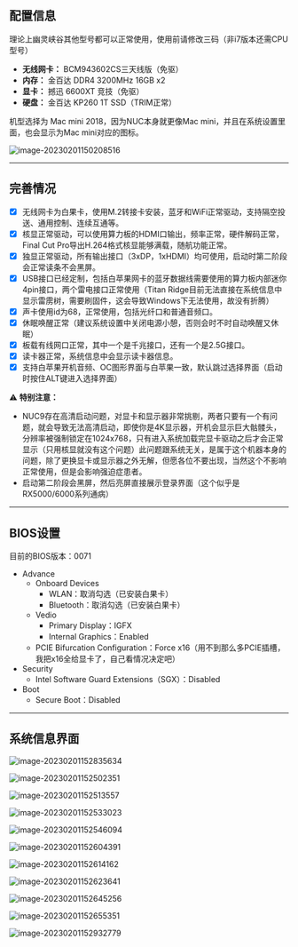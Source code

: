 ## 配置信息

理论上幽灵峡谷其他型号都可以正常使用，使用前请修改三码（非i7版本还需CPU型号）

- **无线网卡：** BCM943602CS三天线版（免驱）
- **内存：** 金百达 DDR4 3200MHz 16GB x2
- **显卡：** 撼迅 6600XT 竞技（免驱）
- **硬盘：** 金百达 KP260 1T SSD（TRIM正常）

机型选择为 Mac mini 2018，因为NUC本身就更像Mac mini，并且在系统设置里面，也会显示为Mac mini对应的图标。

![image-20230201150208516](https://s2.loli.net/2023/02/01/rNBWVTsvJy9zLMt.png)

***

## 完善情况

* [x] 无线网卡为白果卡，使用M.2转接卡安装，蓝牙和WiFi正常驱动，支持隔空投送、通用控制、连续互通等。
* [x] 核显正常驱动，可以使用算力板的HDMI口输出，频率正常，硬件解码正常，Final Cut Pro导出H.264格式核显能够满载，随航功能正常。
* [x] 独显正常驱动，所有输出接口（3xDP，1xHDMI）均可使用，启动时第二阶段会正常读条不会黑屏。
* [x] USB接口已经定制，包括白苹果网卡的蓝牙数据线需要使用的算力板内部迷你4pin接口，两个雷电接口正常使用（Titan Ridge目前无法直接在系统信息中显示雷雳树，需要刷固件，这会导致Windows下无法使用，故没有折腾）
* [x] 声卡使用id为68，正常使用，包括光纤口和普通音频口。
* [x] 休眠唤醒正常（建议系统设置中关闭电源小憩，否则会时不时自动唤醒又休眠）
* [x] 板载有线网口正常，其中一个是千兆接口，还有一个是2.5G接口。
* [x] 读卡器正常，系统信息中会显示读卡器信息。
* [x] 支持白苹果开机音频、OC图形界面与白苹果一致，默认跳过选择界面（启动时按住ALT键进入选择界面）

⚠️ **特别注意：**

* NUC9存在高清启动问题，对显卡和显示器非常挑剔，两者只要有一个有问题，就会导致无法高清启动，即使你是4K显示器，开机会显示巨大骷髅头，分辨率被强制锁定在1024x768，只有进入系统加载完显卡驱动之后才会正常显示（只用核显就没有这个问题）此问题跟系统无关，是属于这个机器本身的问题，除了更换显卡或显示器之外无解，但愿各位不要出现，当然这个不影响正常使用，但是会影响强迫症患者。
* 启动第二阶段会黑屏，然后亮屏直接展示登录界面（这个似乎是RX5000/6000系列通病）

***

## BIOS设置

目前的BIOS版本：0071

* Advance
  * Onboard Devices
    * WLAN：取消勾选（已安装白果卡）
    * Bluetooth：取消勾选（已安装白果卡）
  * Vedio
    * Primary Display：IGFX
    * Internal Graphics：Enabled
  * PCIE Bifurcation Configuration：Force x16（用不到那么多PCIE插槽，我把x16全给显卡了，自己看情况决定吧）
* Security
  * Intel Software Guard Extensions（SGX）：Disabled
* Boot
  * Secure Boot：Disabled

***

## 系统信息界面

![image-20230201152835634](https://s2.loli.net/2023/02/01/oZbGOkHmAY6erBV.png)

![image-20230201152502351](https://s2.loli.net/2023/02/01/ioqPxuVwMI87mZ5.png)

![image-20230201152513557](https://s2.loli.net/2023/02/01/hrRbaASQ8l5ciXJ.png)

![image-20230201152533023](https://s2.loli.net/2023/02/01/aHNYSg8fcTsjGe6.png)

![image-20230201152546094](https://s2.loli.net/2023/02/01/1fxKHp9EFPcDgs3.png)

![image-20230201152604391](https://s2.loli.net/2023/02/01/s7vToZI5rGnJz3P.png)

![image-20230201152614162](https://s2.loli.net/2023/02/01/jP6uMC5pXtey9Or.png)

![image-20230201152623641](https://s2.loli.net/2023/02/01/RcHeGEx8ZVL3iOI.png)

![image-20230201152645256](https://s2.loli.net/2023/02/01/T8zIsp4d3JLuAQe.png)

![image-20230201152655351](https://s2.loli.net/2023/02/01/r6jgJQwVSDMBq8N.png)

![image-20230201152932779](https://s2.loli.net/2023/02/01/sKPjl8xzHRkGwaf.png)